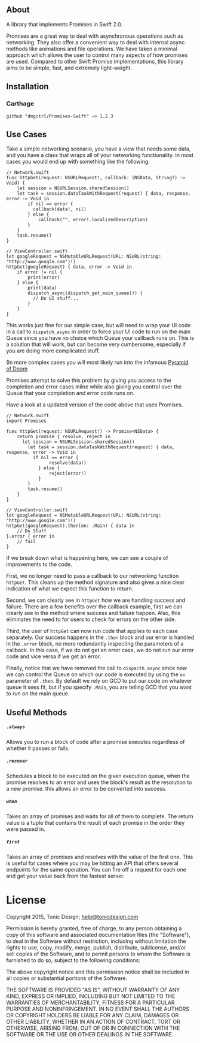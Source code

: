 ## About
A library that implements Promises in Swift 2.0.

Promises are a great way to deal with asynchronous operations such as networking.
They also offer a convenient way to deal with internal async methods like animations and file operations. We have taken a minimal approach which allows the user to control many aspects of how promises are used. Compared to other Swift Promise implementations, this library aims to be simple, fast, and extremely light-weight.


## Installation
### Carthage
```
github "dmgctrl/Promises-Swift" ~> 1.2.3
```

## Use Cases
Take a simple networking scenario, you have a view that needs some data, and you have a class that wraps all of your networking functionality. In most cases you would end up with something like the following:

```
// Network.swift
func httpGet(request: NSURLRequest!, callback: (NSData, String?) -> Void) {
    let session = NSURLSession.sharedSession()
    let task = session.dataTaskWithRequest(request) { data, response, error -> Void in
        if nil == error {
          callback(data!, nil)
        } else {
            callback("", error!.localizedDescription)
        }
    }
    task.resume()
}

// ViewController.swift
let googleRequest = NSMutableURLRequest(URL: NSURL(string: "http://www.google.com")!)
httpGet(googleRequest) { data, error -> Void in
    if error != nil {
        print(error)
    } else {
        print(data)
        dispatch_async(dispatch_get_main_queue()) {
          // Do UI stuff...
        }
    }
}
```

This works just fine for our simple case, but will need to wrap your UI code in a call to `dispatch_async` in order to force your UI code to run on the main Queue since you have no choice which Queue your callback runs on. This is a solution that will work, but can become very cumbersome, especially if you are doing more complicated stuff.

(In more complex cases you will most likely run into the infamous [Pyramid of Doom](https://en.wikipedia.org/wiki/Pyramid_of_doom_(programming))

Promises attempt to solve this problem by giving you access to the completion and error cases inline while also giving you control over the Queue that your completion and error code runs on.

Have a look at a updated version of the code above that uses Promises.

```
// Network.swift
import Promises

func httpGet(request: NSURLRequest!) -> Promise<NSData> {
    return promise { resolve, reject in
      let session = NSURLSession.sharedSession()
        let task = session.dataTaskWithRequest(request) { data, response, error -> Void in
          if nil == error {
                resolve(data!)
            } else {
                reject(error!)
            }
        }
        task.resume()
    }
}

// ViewController.swift
let googleRequest = NSMutableURLRequest(URL: NSURL(string: "http://www.google.com")!)
httpGet(googleRequest).then(on: .Main) { data in
    // Do Stuff
}.error { error in
    // fail
}
```

If we break down what is happening here, we can see a couple of improvements to the code.

First, we no longer need to pass a callback to our networking function `httpGet`.
This cleans up the method signature and also gives a nice clear indication of what we expect this function to return.

Second, we can clearly see in `httpGet` how we are handling success and failure. There are a few benefits over the callback example, first we can clearly see in the method where success and failure happen. Also, this eliminates the need to for users to check for errors on the other side.

Third, the user of `httpGet` can now run code that applies to each case separately. Our success happens in the `.then` block and our error is handled in the `.error` block, no more redundantly inspecting the parameters of a callback. In this case, if we do not get an error case, we do not run our error code and vice versa if we get an error.

Finally, notice that we have removed the call to `dispacth_async` since now we can control the Queue on which our code is executed by using the `on` parameter of `.then`. By default we rely on GCD to put our code on whatever queue it sees fit, but if you specify `.Main`, you are telling GCD that you want to run on the main queue.


## Useful Methods

##### `.always`

Allows you to run a block of code after a promise executes regardless of whether it passes or fails.

##### `.recover`

Schedules a block to be executed on the given execution queue, when the promise resolves to an error and uses the block's result as the resolution to a new promise.  this allows an error to be converted into success.

##### `when`

Takes an array of promises and waits for all of them to complete. The return value is a tuple that contains the result of each promise in the order they were passed in.

##### `first`

Takes an array of promises and resolves with the value of the first one. This is useful for cases where you may be hitting an API that offers several endpoints for the same operation. You can fire off a request for each one and get your value back from the fastest server.

# License

Copyright 2015, Tonic Design; <help@tonicdesign.com>

Permission is hereby granted, free of charge, to any person obtaining a copy
of this software and associated documentation files (the "Software"), to deal
in the Software without restriction, including without limitation the rights
to use, copy, modify, merge, publish, distribute, sublicense, and/or sell
copies of the Software, and to permit persons to whom the Software is
furnished to do so, subject to the following conditions:

The above copyright notice and this permission notice shall be included in
all copies or substantial portions of the Software.

THE SOFTWARE IS PROVIDED "AS IS", WITHOUT WARRANTY OF ANY KIND, EXPRESS OR
IMPLIED, INCLUDING BUT NOT LIMITED TO THE WARRANTIES OF MERCHANTABILITY,
FITNESS FOR A PARTICULAR PURPOSE AND NONINFRINGEMENT. IN NO EVENT SHALL THE
AUTHORS OR COPYRIGHT HOLDERS BE LIABLE FOR ANY CLAIM, DAMAGES OR OTHER
LIABILITY, WHETHER IN AN ACTION OF CONTRACT, TORT OR OTHERWISE, ARISING FROM,
OUT OF OR IN CONNECTION WITH THE SOFTWARE OR THE USE OR OTHER DEALINGS IN
THE SOFTWARE.
